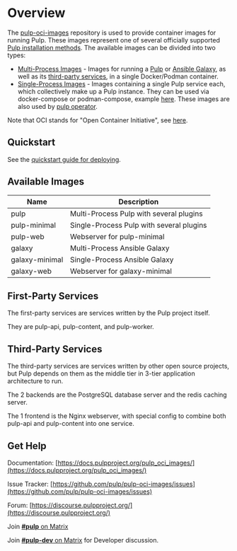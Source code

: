 # Overview

The [pulp-oci-images](https://github.com/pulp/pulp-oci-images) repository is used to provide container images for running Pulp.
These images represent one of several officially supported [Pulp installation methods](https://docs.pulpproject.org/pulpcore/installation/instructions.html).
The available images can be divided into two types:

- [Multi-Process Images](multi-process-images) - Images for running a [Pulp](https://github.com/pulp/pulpcore) or [Ansible Galaxy](https://github.com/ansible/galaxy_ng), as well as its [third-party services](#third-party-services),
in a single Docker/Podman container.
- [Single-Process Images](single-process-images) - Images containing a single Pulp service each, which collectively make up a Pulp instance. They can be used via docker-compose or podman-compose, example [here](https://github.com/pulp/pulp-oci-images/tree/latest/images/compose). These images are also used by [pulp operator](https://docs.pulpproject.org/pulp_operator/).

Note that OCI stands for "Open Container Initiative", see [here](https://opencontainers.org/).

## Quickstart

See the [quickstart guide for deploying](quickstart).


## Available Images

| Name | Description |
| ---- | ----------- |
| pulp | Multi-Process Pulp with several plugins |
| pulp-minimal | Single-Process Pulp with several plugins
| pulp-web | Webserver for pulp-minimal |
| galaxy | Multi-Process Ansible Galaxy |
| galaxy-minimal | Single-Process Ansible Galaxy |
| galaxy-web | Webserver for galaxy-minimal |

## First-Party Services

The first-party services are services written by the Pulp project itself.

They are pulp-api, pulp-content, and pulp-worker.

## Third-Party Services

The third-party services are services written by other open source projects, but
Pulp depends on them as the middle tier in 3-tier application architecture to
run.

The 2 backends are the PostgreSQL database server and the redis caching server.

The 1 frontend is the Nginx webserver, with special config to combine
both pulp-api and pulp-content into one service.

## Get Help

Documentation: [https://docs.pulpproject.org/pulp_oci_images/](https://docs.pulpproject.org/pulp_oci_images/)

Issue Tracker: [https://github.com/pulp/pulp-oci-images/issues](https://github.com/pulp/pulp-oci-images/issues)

Forum: [https://discourse.pulpproject.org/](https://discourse.pulpproject.org/)

Join [**#pulp** on Matrix](https://matrix.to/#/#pulp:matrix.org)

Join [**#pulp-dev** on Matrix](https://matrix.to/#/#pulp-dev:matrix.org) for Developer discussion.
